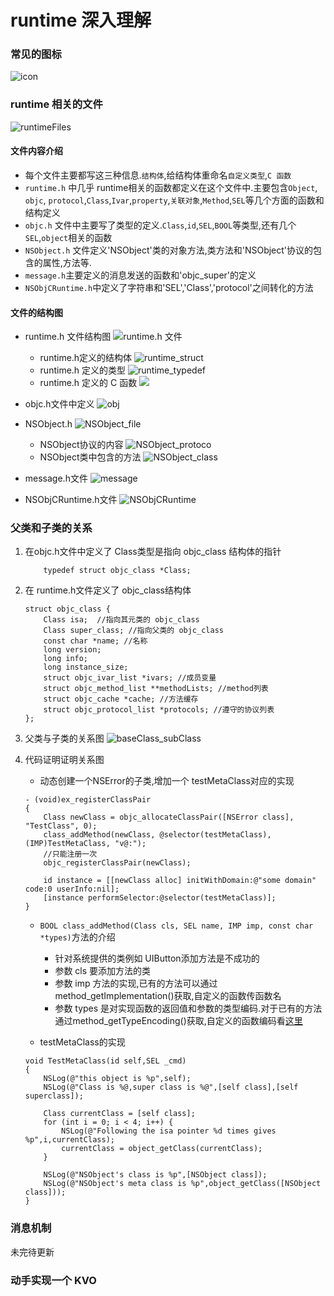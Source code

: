 # runtime 深入理解

### 常见的图标
![icon](http://7xtc4k.com1.z0.glb.clouddn.com/icon.png)
### runtime 相关的文件

![runtimeFiles](http://7xtc4k.com1.z0.glb.clouddn.com/runtimeFiles.png)

<!---more--->

#### 文件内容介绍

* 每个文件主要都写这三种信息.`结构体`,给结构体重命名`自定义类型`,`C 函数`
* `runtime.h` 中几乎 runtime相关的函数都定义在这个文件中.主要包含`Object`, `objc`, `protocol`,`Class`,`Ivar`,`property`,`关联对象`,`Method`,`SEL`等几个方面的函数和结构定义
* `objc.h` 文件中主要写了类型的定义.`Class`,`id`,`SEL`,`BOOL`等类型,还有几个`SEL`,`object`相关的函数
* `NSObject.h` 文件定义'NSObject'类的对象方法,类方法和'NSObject'协议的包含的属性,方法等.
* `message.h`主要定义的消息发送的函数和'objc_super'的定义
* `NSObjCRuntime.h`中定义了字符串和'SEL','Class','protocol'之间转化的方法

#### 文件的结构图
* runtime.h 文件结构图
![runtime.h 文件](http://7xtc4k.com1.z0.glb.clouddn.com/runtime.h%20%E6%96%87%E4%BB%B6.png)
    
    * runtime.h定义的结构体
    ![runtime_struct](http://7xtc4k.com1.z0.glb.clouddn.com/runtime_struct.png)
    * runtime.h 定义的类型
        ![runtime_typedef](http://7xtc4k.com1.z0.glb.clouddn.com/runtime_typedef.png)
    * runtime.h 定义的 C 函数
    ![](http://7xtc4k.com1.z0.glb.clouddn.com/15257488164261.jpg)

* objc.h文件中定义
![obj](http://7xtc4k.com1.z0.glb.clouddn.com/objc.png)

* NSObject.h
![NSObject_file](http://7xtc4k.com1.z0.glb.clouddn.com/NSObject_file.png)
    * NSObject协议的内容
    ![NSObject_protoco](http://7xtc4k.com1.z0.glb.clouddn.com/NSObject_protocol.png)
    * NSObject类中包含的方法
    ![NSObject_class](http://7xtc4k.com1.z0.glb.clouddn.com/NSObject_class.png)

* message.h文件
![message](http://7xtc4k.com1.z0.glb.clouddn.com/message.png)

* NSObjCRuntime.h文件
    ![NSObjCRuntime](http://7xtc4k.com1.z0.glb.clouddn.com/NSObjCRuntime.png)

### 父类和子类的关系

1. 在objc.h文件中定义了 Class类型是指向 objc_class 结构体的指针

    ```
        typedef struct objc_class *Class;
    ```

2. 在 runtime.h文件定义了 objc_class结构体

    ```
    struct objc_class {
        Class isa;  //指向其元类的 objc_class
        Class super_class; //指向父类的 objc_class
        const char *name; //名称
        long version;   
        long info;
        long instance_size;
        struct objc_ivar_list *ivars; //成员变量
        struct objc_method_list **methodLists; //method列表
        struct objc_cache *cache; //方法缓存
        struct objc_protocol_list *protocols; //遵守的协议列表
    };
    ```
3. 父类与子类的关系图
    ![baseClass_subClass](http://7xtc4k.com1.z0.glb.clouddn.com/baseClass_subClass.png)

4. 代码证明证明关系图
    * 动态创建一个NSError的子类,增加一个 testMetaClass对应的实现
    
    ```
    - (void)ex_registerClassPair
    {
        Class newClass = objc_allocateClassPair([NSError class], "TestClass", 0);
        class_addMethod(newClass, @selector(testMetaClass), (IMP)TestMetaClass, "v@:");
        //只能注册一次
        objc_registerClassPair(newClass);
        
        id instance = [[newClass alloc] initWithDomain:@"some domain" code:0 userInfo:nil];
        [instance performSelector:@selector(testMetaClass)];
    }
    ```
    
    * `BOOL class_addMethod(Class cls, SEL name, IMP imp, const char *types)`方法的介绍
        * 针对系统提供的类例如 UIButton添加方法是不成功的
        * 参数 cls 要添加方法的类
        * 参数 imp 方法的实现,已有的方法可以通过method_getImplementation()获取,自定义的函数传函数名
        * 参数 types 是对实现函数的返回值和参数的类型编码.对于已有的方法通过method_getTypeEncoding()获取,自定义的函数编码看[这里](https://developer.apple.com/library/content/documentation/Cocoa/Conceptual/ObjCRuntimeGuide/Articles/ocrtTypeEncodings.html#//apple_ref/doc/uid/TP40008048-CH100-SW1)
        
    * testMetaClass的实现
    
    ```
    void TestMetaClass(id self,SEL _cmd)
    {
        NSLog(@"this object is %p",self);
        NSLog(@"Class is %@,super class is %@",[self class],[self superclass]);
    
        Class currentClass = [self class];
        for (int i = 0; i < 4; i++) {
            NSLog(@"Following the isa pointer %d times gives %p",i,currentClass);
            currentClass = object_getClass(currentClass);
        }
    
        NSLog(@"NSObject's class is %p",[NSObject class]);
        NSLog(@"NSObject's meta class is %p",object_getClass([NSObject class]));
    }
    ```

### 消息机制
未完待更新

### 动手实现一个 KVO




